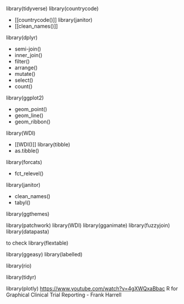 library(tidyverse)
library(countrycode)
* [[countrycode()]]
library(janitor)
* [[clean_names()]]

library(dplyr)
* semi-join()
* inner_join()
* filter()
* arrange()
* mutate()
* select()
* count()

library(ggplot2)
* geom_point()
* geom_line()
* geom_ribbon()

library(WDI)
* [[WDI()]]
library(tibble)
* as.tibble()

library(forcats)
* fct_relevel()

library(janitor)
* clean_names()
* tabyl()

library(ggthemes)

library(patchwork)
library(WDI)
library(gganimate)
library(fuzzyjoin)
library(datapasta)

to check
library(flextable)

library(ggeasy)
library(labelled)

library(rio)

library(tidyr)

library(plotly)
https://www.youtube.com/watch?v=4gXWQxaBbac
R for Graphical Clinical Trial Reporting - Frank Harrell